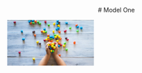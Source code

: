 <p align="center">
    # Model One
</p

<p align="center">
  <img width="200" src="https://github.com/AnandKhandekar/S2i-model/blob/main/img02.JPG" alt="front page image">
</p>
